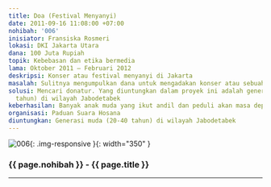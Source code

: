 ```yaml
---
title: Doa (Festival Menyanyi)
date: 2011-09-16 11:08:00 +07:00
nohibah: '006'
inisiator: Fransiska Rosmeri
lokasi: DKI Jakarta Utara
dana: 100 Juta Rupiah
topik: Kebebasan dan etika bermedia
lama: Oktober 2011 – Februari 2012
deskripsi: Konser atau festival menyanyi di Jakarta
masalah: Sulitnya mengumpulkan dana untuk mengadakan konser atau sebuah festival menyanyi
solusi: Mencari donatur. Yang diuntungkan dalam proyek ini adalah generasi muda (20-40
  tahun) di wilayah Jabodetabek
keberhasilan: Banyak anak muda yang ikut andil dan peduli akan masa depannya
organisasi: Paduan Suara Hosana
diuntungkan: Generasi muda (20-40 tahun) di wilayah Jabodetabek
---
```


![006](/static/img/hibahcmb/006.png){: .img-responsive }{: width="350" }

### {{ page.nohibah }} - {{ page.title }}

---
